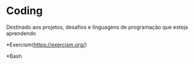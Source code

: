 # Coding
Destinado aos projetos, desafios e linguagens de programação que esteja aprendendo

*Exercism(https://exercism.org/)

  *Bash

